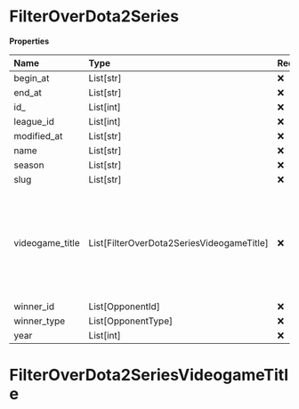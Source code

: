 # FilterOverDota2Series

**Properties**

| Name            | Type                                      | Required | Description                                                                                              |
| :-------------- | :---------------------------------------- | :------- | :------------------------------------------------------------------------------------------------------- |
| begin_at        | List[str]                                 | ❌       |                                                                                                          |
| end_at          | List[str]                                 | ❌       |                                                                                                          |
| id\_            | List[int]                                 | ❌       |                                                                                                          |
| league_id       | List[int]                                 | ❌       |                                                                                                          |
| modified_at     | List[str]                                 | ❌       |                                                                                                          |
| name            | List[str]                                 | ❌       |                                                                                                          |
| season          | List[str]                                 | ❌       |                                                                                                          |
| slug            | List[str]                                 | ❌       |                                                                                                          |
| videogame_title | List[FilterOverDota2SeriesVideogameTitle] | ❌       | A videogame title id or slug. <br/>Only for `/csgo/*`, `/codmw/*`, `/fifa/*` and `/ow/*` endpoints <br/> |
| winner_id       | List[OpponentId]                          | ❌       |                                                                                                          |
| winner_type     | List[OpponentType]                        | ❌       |                                                                                                          |
| year            | List[int]                                 | ❌       |                                                                                                          |

# FilterOverDota2SeriesVideogameTitle

<!-- This file was generated by liblab | https://liblab.com/ -->
